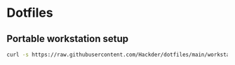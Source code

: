 # Dotfiles

## Portable workstation setup

```bash
curl -s https://raw.githubusercontent.com/Hackder/dotfiles/main/workstation.sh | /bin/bash
```
